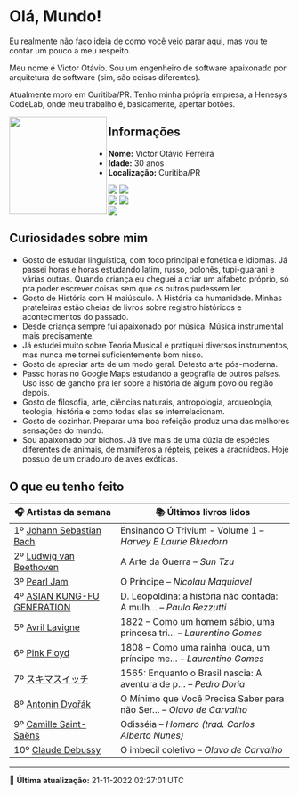 # Olá, Mundo!

Eu realmente não faço ideia de como você veio parar aqui, mas vou te contar um pouco a meu respeito.

Meu nome é Victor Otávio. Sou um engenheiro de software apaixonado por arquitetura de software (sim, são coisas diferentes).

Atualmente moro em Curitiba/PR. Tenho minha própria empresa, a Henesys CodeLab, onde meu trabalho é, basicamente, apertar botões.

<img align="left" src="https://github.com/vctrtvfrrr/vctrtvfrrr/raw/master/octocat.png" alt="" width="175" />

## Informações

- **Nome:** Victor Otávio Ferreira
- **Idade:** 30 anos
- **Localização:** Curitiba/PR

[![](https://img.shields.io/badge/LinkedIn-victorotavio-blue)](https://www.linkedin.com/in/victorotavio/) [![](https://img.shields.io/badge/Twitter-@vctrtvfrrr-blue)](https://twitter.com/vctrtvfrrr)  
[![](https://img.shields.io/badge/GitHub-vctrtvfrrr-24292e)](https://github.com/vctrtvfrrr) [![](https://img.shields.io/badge/GitLab-vctrtvfrrr-ec5d16)](https://gitlab.com/vctrtvfrrr)  
[![](https://img.shields.io/badge/Email-victor@otavioferreira.com.br-red)](mailto:victor@otavioferreira.com.br)  

## Curiosidades sobre mim

-   Gosto de estudar linguística, com foco principal e fonética e idiomas. Já passei horas e horas estudando latim, russo, polonês, tupi-guarani e várias outras. Quando criança eu cheguei a criar um alfabeto próprio, só pra poder escrever coisas sem que os outros pudessem ler.
-   Gosto de História com H maiúsculo. A História da humanidade. Minhas prateleiras estão cheias de livros sobre registro históricos e acontecimentos do passado.
-   Desde criança sempre fui apaixonado por música. Música instrumental mais precisamente.
-   Já estudei muito sobre Teoria Musical e pratiquei diversos instrumentos, mas nunca me tornei suficientemente bom nisso.
-   Gosto de apreciar arte de um modo geral. Detesto arte pós-moderna.
-   Passo horas no Google Maps estudando a geografia de outros países. Uso isso de gancho pra ler sobre a história de algum povo ou região depois.
-   Gosto de filosofia, arte, ciências naturais, antropologia, arqueologia, teologia, história e como todas elas se interrelacionam.
-   Gosto de cozinhar. Preparar uma boa refeição produz uma das melhores sensações do mundo.
-   Sou apaixonado por bichos. Já tive mais de uma dúzia de espécies diferentes de animais, de mamiferos a répteis, peixes a aracnídeos. Hoje possuo de um criadouro de aves exóticas.


## O que eu tenho feito

|                                             🎧 Artistas da semana                                              |                      📚 Últimos livros lidos                      |
|----------------------------------------------------------------------------------------------------------------|-------------------------------------------------------------------|
| 1º [Johann Sebastian Bach](https://www.last.fm/music/Johann+Sebastian+Bach)                                    | Ensinando O Trivium - Volume 1	–	_Harvey E Laurie Bluedorn_         |
| 2º [Ludwig van Beethoven](https://www.last.fm/music/Ludwig+van+Beethoven)                                      | A Arte da Guerra	–	_Sun Tzu_                                        |
| 3º [Pearl Jam](https://www.last.fm/music/Pearl+Jam)                                                            | O Príncipe	–	_Nicolau Maquiavel_                                    |
| 4º [ASIAN KUNG-FU GENERATION](https://www.last.fm/music/ASIAN+KUNG-FU+GENERATION)                              | D. Leopoldina: a história não contada: A mulh…	–	_Paulo Rezzutti_   |
| 5º [Avril Lavigne](https://www.last.fm/music/Avril+Lavigne)                                                    | 1822 – Como um homem sábio, uma princesa tri…	–	_Laurentino Gomes_  |
| 6º [Pink Floyd](https://www.last.fm/music/Pink+Floyd)                                                          | 1808 – Como uma rainha louca, um príncipe me…	–	_Laurentino Gomes_  |
| 7º [スキマスイッチ](https://www.last.fm/music/%E3%82%B9%E3%82%AD%E3%83%9E%E3%82%B9%E3%82%A4%E3%83%83%E3%83%81) | 1565: Enquanto o Brasil nascia: A aventura de p…	–	_Pedro Doria_    |
| 8º [Antonín Dvořák](https://www.last.fm/music/Anton%C3%ADn+Dvo%C5%99%C3%A1k)                                   | O Mínimo que Você Precisa Saber para não Ser…	–	_Olavo de Carvalho_ |
| 9º [Camille Saint-Saëns](https://www.last.fm/music/Camille+Saint-Sa%C3%ABns)                                   | Odisséia	–	_Homero (trad. Carlos Alberto Nunes)_                    |
| 10º [Claude Debussy](https://www.last.fm/music/Claude+Debussy)                                                 | O imbecil coletivo	–	_Olavo de Carvalho_                            |


---

🚀 **Última atualização:** 21-11-2022 02:27:01 UTC
